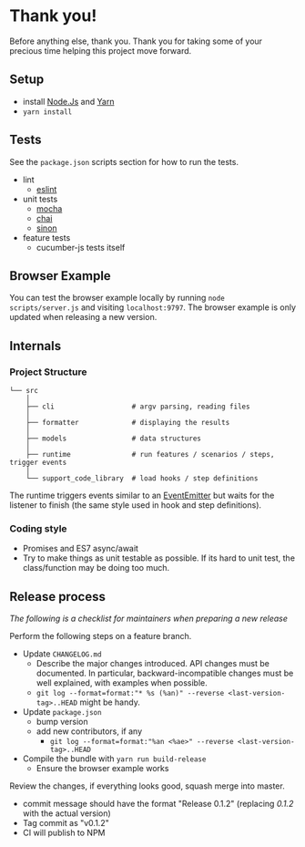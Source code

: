 # Thank you!

Before anything else, thank you. Thank you for taking some of your precious time helping this project move forward.

## Setup

* install [Node.Js](https://nodejs.org/en/) and [Yarn](https://yarnpkg.com/)
* `yarn install`

## Tests

See the `package.json` scripts section for how to run the tests.

* lint
  * [eslint](http://eslint.org/)
* unit tests
  * [mocha](https://mochajs.org/)
  * [chai](http://chaijs.com/)
  * [sinon](http://sinonjs.org/)
* feature tests
  * cucumber-js tests itself

## Browser Example

You can test the browser example locally by running `node scripts/server.js` and visiting `localhost:9797`.
The browser example is only updated when releasing a new version.

## Internals

### Project Structure

```
└── src
    │
    ├── cli                   # argv parsing, reading files
    │
    ├── formatter             # displaying the results
    │
    ├── models                # data structures
    │
    ├── runtime               # run features / scenarios / steps, trigger events
    │
    └── support_code_library  # load hooks / step definitions
```

The runtime triggers events similar to an [EventEmitter](https://nodejs.org/api/events.html#events_class_eventemitter)
but waits for the listener to finish (the same style used in hook and step definitions).

### Coding style

* Promises and ES7 async/await
* Try to make things as unit testable as possible. If its hard to unit test, the class/function may be doing too much.

## Release process

_The following is a checklist for maintainers when preparing a new release_

Perform the following steps on a feature branch.

* Update `CHANGELOG.md`
  * Describe the major changes introduced. API changes must be documented. In particular, backward-incompatible changes must be well explained, with examples when possible.
  * `git log --format=format:"* %s (%an)" --reverse <last-version-tag>..HEAD` might be handy.
* Update `package.json`
  * bump version
  * add new contributors, if any
    * `git log --format=format:"%an <%ae>" --reverse <last-version-tag>..HEAD`
* Compile the bundle with `yarn run build-release`
  * Ensure the browser example works

Review the changes, if everything looks good, squash merge into master.

* commit message should have the format "Release 0.1.2" (replacing *0.1.2* with the actual version)
* Tag commit as "v0.1.2"
* CI will publish to NPM
